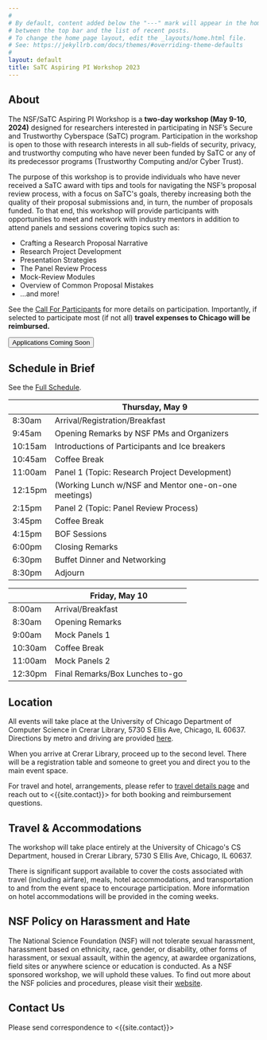 ```yaml
---
#
# By default, content added below the "---" mark will appear in the home page
# between the top bar and the list of recent posts.
# To change the home page layout, edit the _layouts/home.html file.
# See: https://jekyllrb.com/docs/themes/#overriding-theme-defaults
#
layout: default
title: SaTC Aspiring PI Workshop 2023
---
```


## About

The NSF/SaTC Aspiring PI Workshop is a **two-day workshop (May 9-10, 2024)** designed for researchers interested in participating in NSF’s Secure and Trustworthy Cyberspace (SaTC) program. Participation in the workshop is open to those with research interests in all sub-fields of security, privacy, and trustworthy computing who have never been funded by SaTC or any of its predecessor programs (Trustworthy Computing and/or Cyber Trust).

The purpose of this workshop is to provide individuals who have never received a SaTC award with tips and tools for navigating the NSF’s proposal review process, with a focus on SaTC's goals, thereby increasing both the quality of their proposal submissions and, in turn, the number of proposals funded. To that end, this workshop will provide participants with opportunities to meet and network with industry mentors in addition to attend panels and sessions covering topics such as:

- Crafting a Research Proposal Narrative
- Research Project Development
- Presentation Strategies
- The Panel Review Process
- Mock-Review Modules
- Overview of Common Proposal Mistakes
- …and more!

See the [Call For Participants](/cfp) for more details on participation. Importantly, if selected to participate most (if not all) **travel expenses to Chicago will be reimbursed.**

<div class="reg-link">
<button>Applications Coming Soon</button>
</div>

## Schedule in Brief

See the [Full Schedule](schedule.html).

|         | Thursday, May 9                                      |
| ------- | ---------------------------------------------------- |
| 8:30am  | Arrival/Registration/Breakfast                       |
| 9:45am  | Opening Remarks by NSF PMs and Organizers            |
| 10:15am | Introductions of Participants and Ice breakers       |
| 10:45am | Coffee Break                                         |
| 11:00am | Panel 1 (Topic: Research Project Development)        |
| 12:15pm | (Working Lunch w/NSF and Mentor one-on-one meetings) |
| 2:15pm  | Panel 2 (Topic: Panel Review Process)                |
| 3:45pm  | Coffee Break                                         |
| 4:15pm  | BOF Sessions                                         |
| 6:00pm  | Closing Remarks                                      |
| 6:30pm  | Buffet Dinner and Networking                         |
| 8:30pm  | Adjourn                                              |

|         | Friday, May 10                  |
| ------- | ------------------------------- |
| 8:00am  | Arrival/Breakfast               |
| 8:30am  | Opening Remarks                 |
| 9:00am  | Mock Panels 1                   |
| 10:30am | Coffee Break                    |
| 11:00am | Mock Panels 2                   |
| 12:30pm | Final Remarks/Box Lunches to-go |

## Location

All events will take place at the University of Chicago Department of Computer Science in Crerar Library, 5730 S Ellis Ave, Chicago, IL 60637. Directions by metro and driving are provided [here](https://cs.uchicago.edu/about/visiting-uchicago-cs/).

When you arrive at Crerar Library, proceed up to the second level. There will be a registration table and someone to greet you and direct you to the main event space.

For travel and hotel, arrangements, please refer to [travel details page](/travel) and reach out to <{{site.contact}}> for both booking and reimbursement questions.

<!-- building security / access? -->

## Travel & Accommodations

The workshop will take place entirely at the University of Chicago's CS Department, housed in Crerar Library, 5730 S Ellis Ave, Chicago, IL 60637.

There is significant support available to cover the costs associated with travel (including airfare), meals, hotel accommodations, and transportation to and from the event space to encourage participation. More information on hotel accommodations will be provided in the coming weeks.

## NSF Policy on Harassment and Hate

The National Science Foundation (NSF) will not tolerate sexual harassment, harassment based on ethnicity, race, gender, or disability, other forms of harassment, or sexual assault, within the agency, at awardee organizations, field sites or anywhere science or education is conducted. As a NSF sponsored workshop, we will uphold these values. To find out more about the NSF policies and procedures, please visit their [website](https://www.nsf.gov/od/oecr/harassment.jsp).

## Contact Us

Please send correspondence to <{{site.contact}}>
